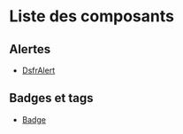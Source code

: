# Liste des composants

## Alertes

- [DsfrAlert](./composants/DsfrAlert)

## Badges et tags

- [Badge](./composants/DsfrBadge)

